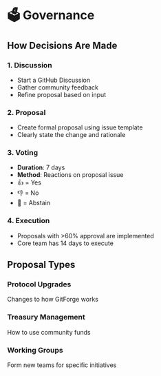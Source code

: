 # 🗳️ Governance

## How Decisions Are Made

### 1. Discussion
- Start a GitHub Discussion
- Gather community feedback
- Refine proposal based on input

### 2. Proposal
- Create formal proposal using issue template
- Clearly state the change and rationale

### 3. Voting
- **Duration**: 7 days
- **Method**: Reactions on proposal issue
- 👍 = Yes
- 👎 = No
- 🎉 = Abstain

### 4. Execution
- Proposals with >60% approval are implemented
- Core team has 14 days to execute

## Proposal Types

### Protocol Upgrades
Changes to how GitForge works

### Treasury Management
How to use community funds

### Working Groups
Form new teams for specific initiatives
